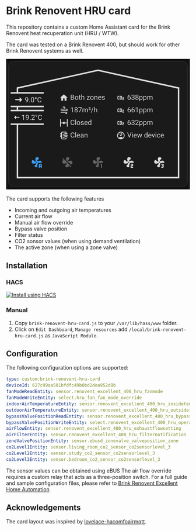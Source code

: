 # Brink Renovent HRU card
This repository contains a custom Home Assistant card for the Brink Renovent heat recuperation unit (HRU / WTW).

The card was tested on a Brink Renovent 400, but should work for other Brink Renovent systems as well.

![Card](/card.png?raw=true)

The card supports the following features
- Incoming and outgoing air temperatures
- Current air flow
- Manual air flow override
- Bypass valve position
- Filter status
- CO2 sonsor values (when using demand ventilation)
- The active zone (when using a zone valve)

## Installation

### HACS
[![Install using HACS](https://my.home-assistant.io/badges/hacs_repository.svg)](https://my.home-assistant.io/redirect/hacs_repository/?owner=christiaanderidder&repository=lovelace-brink-renovent-hru-card&category=plugin)

### Manual
1. Copy `brink-renovent-hru-card.js` to your `/var/lib/hass/www` folder.
2. Click on `Edit Dashboard`,  `Manage resources` add `/local/brink-renovent-hru-card.js` as `JavaScript Module`.

## Configuration
The following configuration options are supported:

```yaml
type: custom:brink-renovent-hru-card
deviceId: 627c99aa501bfdfc49b0bd2dea952d8b
fanModeReadEntity: sensor.renovent_excellent_400_hru_fanmode
fanModeWriteEntity: select.hru_fan_fan_mode_override
indoorAirTemperatureEntity: sensor.renovent_excellent_400_hru_insidetemperature
outdoorAirTemperatureEntity: sensor.renovent_excellent_400_hru_outsidetemperature
bypassValvePositionReadEntity: sensor.renovent_excellent_400_hru_bypassstatus
bypassValvePositionWriteEntity: select.renovent_excellent_400_hru_operationbypassvalve
airFlowEntity: sensor.renovent_excellent_400_hru_exhaustflowsetting
airFilterEntity: sensor.renovent_excellent_400_hru_filternotification
zoneValvePositionEntity: sensor.ebusd_zonevalve_valveposition_zone
co2Level1Entity: sensor.living_room_co2_sensor_co2sensorlevel_3
co2Level2Entity: sensor.study_co2_sensor_co2sensorlevel_3
co2Level3Entity: sensor.bedroom_co2_sensor_co2sensorlevel_3
```

The sensor values can be obtained using eBUS
The air flow override requires a custom relay that acts as a three-position switch.
For a full guide and sample configuration files, please refer to [Brink Renovent Excellent Home Automation](https://github.com/christiaanderidder/brink-renovent-hru)

## Acknowledgements
The card layout was inspired by [lovelace-hacomfoairmqtt](https://github.com/mweimerskirch/lovelace-hacomfoairmqtt/).
